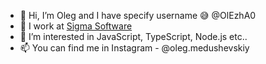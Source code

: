- 👋 Hi, I’m Oleg and I have specify username 😅 @OlEzhA0
- 🦾 I work at [Sigma Software](https://sigma.software/)
- 👀 I’m interested in JavaScript, TypeScript, Node.js etc..
- 📫 You can find me in Instagram - @oleg.medushevskiy

<!---
OlEzhA0/OlEzhA0 is a ✨ special ✨ repository because its `README.md` (this file) appears on your GitHub profile.
You can click the Preview link to take a look at your changes.Cancel changes
--->
